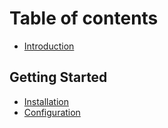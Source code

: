 # Table of contents

* [Introduction](README.md)

## Getting Started

* [Installation](getting-started/installation.md)
* [Configuration](getting-started/configuration.md)
